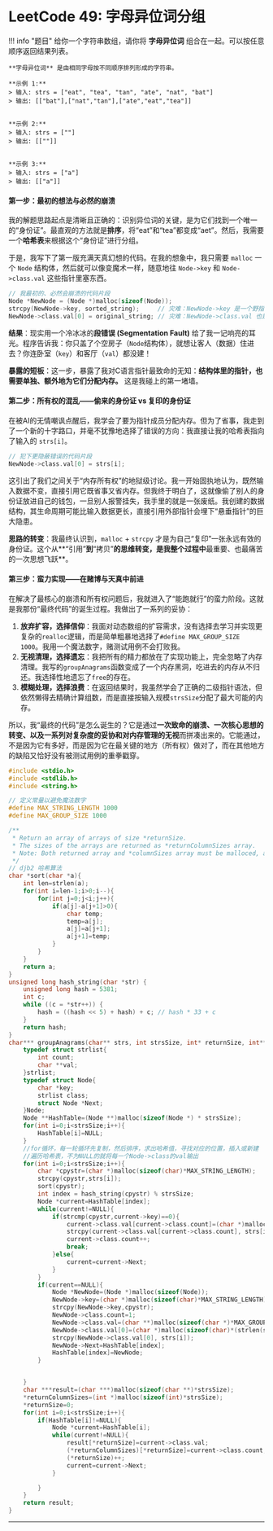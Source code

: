 # LeetCode 49: 字母异位词分组



!!! info "题目"
    给你一个字符串数组，请你将 **字母异位词** 组合在一起。可以按任意顺序返回结果列表。

    **字母异位词** 是由相同字母按不同顺序排列形成的字符串。

    **示例 1:**
    > 输入: strs = ["eat", "tea", "tan", "ate", "nat", "bat"]
    > 输出: [["bat"],["nat","tan"],["ate","eat","tea"]]


    **示例 2:**
    > 输入: strs = [""]
    > 输出: [[""]]


    **示例 3:**
    > 输入: strs = ["a"]
    > 输出: [["a"]]



#### **第一步：最初的想法与必然的崩溃**



我的解题思路起点是清晰且正确的：识别异位词的关键，是为它们找到一个唯一的“身份证”。最直观的方法就是**排序**，将“eat”和“tea”都变成“aet”。然后，我需要一个**哈希表**来根据这个“身份证”进行分组。

于是，我写下了第一版充满天真幻想的代码。在我的想象中，我只需要 `malloc` 一个 `Node` 结构体，然后就可以像变魔术一样，随意地往 `Node->key` 和 `Node->class.val` 这些指针里塞东西。



```C
// 我最初的、必然会崩溃的代码片段
Node *NewNode = (Node *)malloc(sizeof(Node));
strcpy(NewNode->key, sorted_string);     // 灾难：NewNode->key 是一个野指针
NewNode->class.val[0] = original_string; // 灾难：NewNode->class.val 也是野指针
```

**结果**：现实用一个冷冰冰的**段错误 (Segmentation Fault)** 给了我一记响亮的耳光。程序告诉我：你只盖了个空房子（`Node`结构体），就想让客人（数据）住进去？你连卧室（`key`）和客厅（`val`）都没建！

**暴露的短板**：这一步，暴露了我对C语言指针最致命的无知：**结构体里的指针，也需要单独、额外地为它们分配内存。** 这是我碰上的第一堵墙。



#### **第二步：所有权的混乱——偷来的身份证 vs 复印的身份证**



在被AI的无情嘲讽点醒后，我学会了要为指针成员分配内存。但为了省事，我走到了一个新的十字路口，并毫不犹豫地选择了错误的方向：我直接让我的哈希表指向了输入的 `strs[i]`。



```C
// 犯下更隐蔽错误的代码片段
NewNode->class.val[0] = strs[i];
```

这引出了我们之间关于“内存所有权”的地狱级讨论。我一开始固执地认为，既然输入数据不变，直接引用它既省事又省内存。但我终于明白了，这就像偷了别人的身份证放进自己的钱包，一旦别人报警挂失，我手里的就是一张废纸。我创建的数据结构，其生命周期可能比输入数据更长，直接引用外部指针会埋下“悬垂指针”的巨大隐患。

**思路的转变**：我最终认识到，`malloc` + `strcpy` 才是为自己“复印”一张永远有效的身份证。这个从**“引用”**到**“拷贝”**的思维转变，是我整个过程中**最重要、也最痛苦的一次思想飞跃**。



#### **第三步：蛮力实现——在赌博与天真中前进**



在解决了最核心的崩溃和所有权问题后，我就进入了“能跑就行”的蛮力阶段。这就是我那份“最终代码”的诞生过程。我做出了一系列的妥协：

1. **放弃扩容，选择信仰**：我面对动态数组的扩容需求，没有选择去学习并实现更复杂的`realloc`逻辑，而是简单粗暴地选择了`#define MAX_GROUP_SIZE 1000`。我用一个魔法数字，赌测试用例不会打败我。
2. **无视清理，选择遗忘**：我把所有的精力都放在了实现功能上，完全忽略了内存清理。我写的`groupAnagrams`函数变成了一个内存黑洞，吃进去的内存从不归还。我选择性地遗忘了`free`的存在。
3. **模糊处理，选择浪费**：在返回结果时，我虽然学会了正确的二级指针语法，但依然懒得去精确计算组数，而是直接按输入规模`strsSize`分配了最大可能的内存。

所以，我“最终的代码”是怎么诞生的？它是通过**一次致命的崩溃、一次核心思想的转变、以及一系列对复杂度的妥协和对内存管理的无视**而拼凑出来的。它能通过，不是因为它有多好，而是因为它在最关键的地方（所有权）做对了，而在其他地方的缺陷又恰好没有被测试用例的重拳戳穿。

```c
#include <stdio.h>
#include <stdlib.h>
#include <string.h>

// 定义常量以避免魔法数字
#define MAX_STRING_LENGTH 1000
#define MAX_GROUP_SIZE 1000

/**
 * Return an array of arrays of size *returnSize.
 * The sizes of the arrays are returned as *returnColumnSizes array.
 * Note: Both returned array and *columnSizes array must be malloced, assume caller calls free().
 */
// djb2 哈希算法
char *sort(char *a){
    int len=strlen(a);
    for(int i=len-1;i>0;i--){
        for(int j=0;j<i;j++){
            if(a[j]-a[j+1]>0){
                char temp;
                temp=a[j];
                a[j]=a[j+1];
                a[j+1]=temp;
            }
        }
    }
    return a;
}
unsigned long hash_string(char *str) {
    unsigned long hash = 5381;
    int c;
    while ((c = *str++)) {
        hash = ((hash << 5) + hash) + c; // hash * 33 + c
    }
    return hash;
}
char*** groupAnagrams(char** strs, int strsSize, int* returnSize, int** returnColumnSizes) {
    typedef struct strlist{
        int count;
        char **val;
    }strlist;
    typedef struct Node{
        char *key;
        strlist class;
        struct Node *Next;
    }Node;
    Node **HashTable=(Node **)malloc(sizeof(Node *) * strsSize);
    for(int i=0;i<strsSize;i++){
        HashTable[i]=NULL;
    }
    //for循环，每一轮循环先复制，然后排序，求出哈希值，寻找对应的位置，插入或新建
    //遍历哈希表，不为NULL的就将每一个Node->class的val输出
    for(int i=0;i<strsSize;i++){
        char *cpystr=(char *)malloc(sizeof(char)*MAX_STRING_LENGTH);
        strcpy(cpystr,strs[i]);
        sort(cpystr);
        int index = hash_string(cpystr) % strsSize;
        Node *current=HashTable[index];
        while(current!=NULL){
            if(strcmp(cpystr,current->key)==0){
                current->class.val[current->class.count]=(char *)malloc(sizeof(char)*(strlen(strs[i])+1));
                strcpy(current->class.val[current->class.count], strs[i]);
                current->class.count++;
                break;
            }else{
                current=current->Next;
            }
        }
        if(current==NULL){
            Node *NewNode=(Node *)malloc(sizeof(Node));
            NewNode->key=(char *)malloc(sizeof(char)*MAX_STRING_LENGTH);
            strcpy(NewNode->key,cpystr);
            NewNode->class.count=1;
            NewNode->class.val=(char **)malloc(sizeof(char *)*MAX_GROUP_SIZE);
            NewNode->class.val[0]=(char *)malloc(sizeof(char)*(strlen(strs[i])+1));
            strcpy(NewNode->class.val[0], strs[i]);
            NewNode->Next=HashTable[index];
            HashTable[index]=NewNode;
        }


    }
    char ***result=(char ***)malloc(sizeof(char **)*strsSize);
    *returnColumnSizes=(int *)malloc(sizeof(int)*strsSize);
    *returnSize=0;
    for(int i=0;i<strsSize;i++){
        if(HashTable[i]!=NULL){        
            Node *current=HashTable[i];
            while(current!=NULL){
                result[*returnSize]=current->class.val;
                (*returnColumnSizes)[*returnSize]=current->class.count;
                (*returnSize)++;
                current=current->Next;
            }

        }
    }
    return result;
}
```



------



